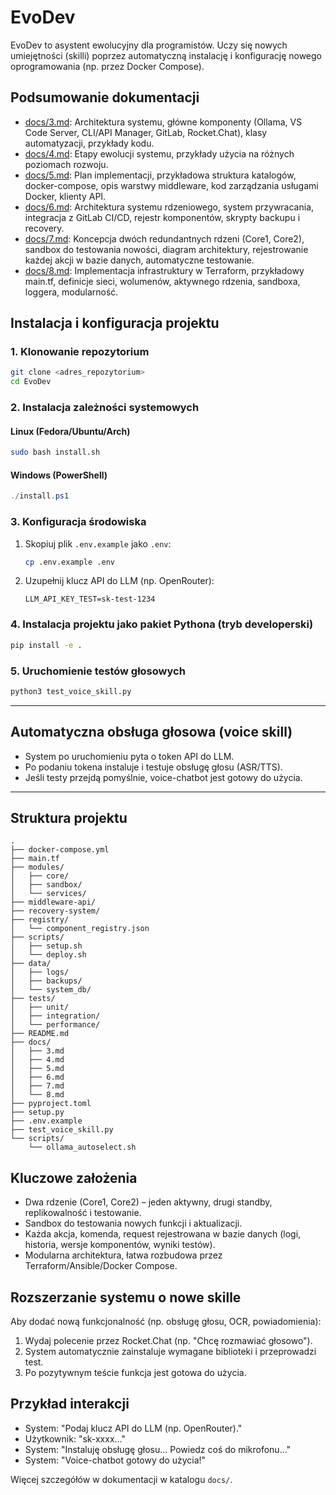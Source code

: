 # EvoDev

EvoDev to asystent ewolucyjny dla programistów. Uczy się nowych umiejętności (skilli) poprzez automatyczną instalację i konfigurację nowego oprogramowania (np. przez Docker Compose).

## Podsumowanie dokumentacji

- [docs/3.md](docs/3.md): Architektura systemu, główne komponenty (Ollama, VS Code Server, CLI/API Manager, GitLab, Rocket.Chat), klasy automatyzacji, przykłady kodu.
- [docs/4.md](docs/4.md): Etapy ewolucji systemu, przykłady użycia na różnych poziomach rozwoju.
- [docs/5.md](docs/5.md): Plan implementacji, przykładowa struktura katalogów, docker-compose, opis warstwy middleware, kod zarządzania usługami Docker, klienty API.
- [docs/6.md](docs/6.md): Architektura systemu rdzeniowego, system przywracania, integracja z GitLab CI/CD, rejestr komponentów, skrypty backupu i recovery.
- [docs/7.md](docs/7.md): Koncepcja dwóch redundantnych rdzeni (Core1, Core2), sandbox do testowania nowości, diagram architektury, rejestrowanie każdej akcji w bazie danych, automatyczne testowanie.
- [docs/8.md](docs/8.md): Implementacja infrastruktury w Terraform, przykładowy main.tf, definicje sieci, wolumenów, aktywnego rdzenia, sandboxa, loggera, modularność.

## Instalacja i konfiguracja projektu

### 1. Klonowanie repozytorium

```bash
git clone <adres_repozytorium>
cd EvoDev
```

### 2. Instalacja zależności systemowych

#### Linux (Fedora/Ubuntu/Arch)

```bash
sudo bash install.sh
```

#### Windows (PowerShell)

```powershell
./install.ps1
```

### 3. Konfiguracja środowiska

1. Skopiuj plik `.env.example` jako `.env`:
   ```bash
   cp .env.example .env
   ```
2. Uzupełnij klucz API do LLM (np. OpenRouter):
   ```env
   LLM_API_KEY_TEST=sk-test-1234
   ```

### 4. Instalacja projektu jako pakiet Pythona (tryb developerski)

```bash
pip install -e .
```

### 5. Uruchomienie testów głosowych

```bash
python3 test_voice_skill.py
```

---

## Automatyczna obsługa głosowa (voice skill)

- System po uruchomieniu pyta o token API do LLM.
- Po podaniu tokena instaluje i testuje obsługę głosu (ASR/TTS).
- Jeśli testy przejdą pomyślnie, voice-chatbot jest gotowy do użycia.

---

## Struktura projektu

```
.
├── docker-compose.yml
├── main.tf
├── modules/
│   ├── core/
│   ├── sandbox/
│   └── services/
├── middleware-api/
├── recovery-system/
├── registry/
│   └── component_registry.json
├── scripts/
│   ├── setup.sh
│   └── deploy.sh
├── data/
│   ├── logs/
│   ├── backups/
│   └── system_db/
├── tests/
│   ├── unit/
│   ├── integration/
│   └── performance/
├── README.md
├── docs/
│   ├── 3.md
│   ├── 4.md
│   ├── 5.md
│   ├── 6.md
│   ├── 7.md
│   └── 8.md
├── pyproject.toml
├── setup.py
├── .env.example
├── test_voice_skill.py
└── scripts/
    └── ollama_autoselect.sh
```

## Kluczowe założenia
- Dwa rdzenie (Core1, Core2) – jeden aktywny, drugi standby, replikowalność i testowanie.
- Sandbox do testowania nowych funkcji i aktualizacji.
- Każda akcja, komenda, request rejestrowana w bazie danych (logi, historia, wersje komponentów, wyniki testów).
- Modularna architektura, łatwa rozbudowa przez Terraform/Ansible/Docker Compose.

## Rozszerzanie systemu o nowe skille

Aby dodać nową funkcjonalność (np. obsługę głosu, OCR, powiadomienia):
1. Wydaj polecenie przez Rocket.Chat (np. "Chcę rozmawiać głosowo").
2. System automatycznie zainstaluje wymagane biblioteki i przeprowadzi test.
3. Po pozytywnym teście funkcja jest gotowa do użycia.

## Przykład interakcji

- System: "Podaj klucz API do LLM (np. OpenRouter)."
- Użytkownik: "sk-xxxx..."
- System: "Instaluję obsługę głosu... Powiedz coś do mikrofonu..."
- System: "Voice-chatbot gotowy do użycia!"

Więcej szczegółów w dokumentacji w katalogu `docs/`.